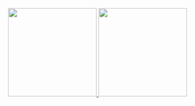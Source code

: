 

<div align="center">
  <a href="https://github.com/italojonathan">
  <img height="180em" src="https://github-readme-stats.vercel.app/api?username=italojonathan&show_icons=true&theme=tokyonight&include_all_commits=true&count_private=true"/>
    
    
    
   <img height="180em" src="https://github-readme-stats.vercel.app/api/top-langs/?username=italojonathan&layout=compact&langs_count=7&theme=tokyonight"/>
</div>

